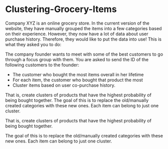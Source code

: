 # Clustering-Grocery-Items

Company XYZ is an online grocery store. In the current version of the website, they have manually grouped the items into a few categories based on their experience. However, they now have a lot of data about user purchase history. Therefore, they would like to put the data into use! This is what they asked you to do:

The company founder wants to meet with some of the best customers to go through a focus group with them. You are asked to send the ID of the following customers to the founder:
- The customer who bought the most items overall in her lifetime
- For each item, the customer who bought that product the most
- Cluster items based on user co-purchase history. 

That is, create clusters of products that have the highest probability of being bought together. The goal of this is to replace the old/manually created categories with these new ones. Each item can belong to just one cluster.

That is, create clusters of products that have the highest probability of being bought together.

The goal of this is to replace the old/manually created categories with these new ones. Each item can belong to just one cluster.
